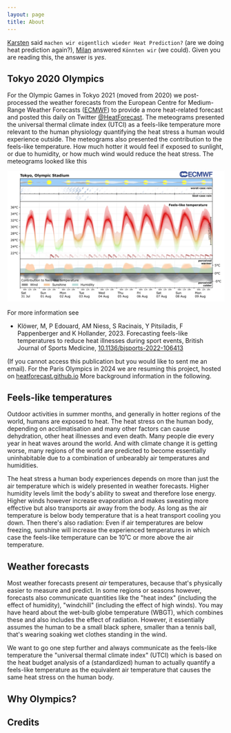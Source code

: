 ```yaml
---
layout: page
title: About
---
```


[Karsten](https://www.medicalschool-hamburg.de/ueber-uns/team/team-fakultaet-medizin/karsten-hollander/)
said `machen wir eigentlich wieder Heat Prediction?` (are we doing heat prediction again?),
[Milan](https://milankl.github.io) answered `Könnten wir` (we could).
Given you are reading this, the answer is *yes*.

## Tokyo 2020 Olympics

For the Olympic Games in Tokyo 2021 (moved from 2020) we post-processed the weather
forecasts from the European Centre for Medium-Range Weather Forecasts ([ECMWF](https://ecmwf.int))
to provide a more heat-related forecast and posted this daily on Twitter
[@HeatForecast](https://twitter.com/HeatForecast). The meteograms presented
the universal thermal climate index (UTCI) as a feels-like temperature more 
relevant to the human physiology quantifying the heat stress a human would experience
outside. The meteograms also presented the contribution to the feels-like
temperature. How much hotter it would feel if exposed to sunlight, or due to humidity,
or how much wind would reduce the heat stress. The meteograms looked like this

![Example meteogram](images/tokyo_heatforecast.jpg)

For more information see

- Klöwer, M, P Edouard, AM Niess, S Racinais, Y Pitsiladis, F Pappenberger and K Hollander, 2023. Forecasting feels-like temperatures to reduce heat illnesses during sport events, British Journal of Sports Medicine, [10.1136/bjsports-2022-106413](http://dx.doi.org/10.1136/bjsports-2022-106413)

(If you cannot access this publication but you would like to sent me an email).
For the Paris Olympics in 2024 we are resuming this project, hosted on
[heatforecast.github.io](https://heatforecast.github.io)
More background information in the following.

## Feels-like temperatures

Outdoor activities in summer months, and generally in hotter regions of the world, humans
are exposed to heat. The heat stress on the human body, depending on acclimatisation
and many other factors can cause dehydration, other heat illnesses and even death.
Many people die every year in heat waves around the world. And with climate change it is
getting worse, many regions of the world are predicted to become essentially
uninhabitable due to a combination of unbearably air temperatures and humidities.

The heat stress a human body experiences depends on more than just the air temperature
which is widely presented in weather forecasts. Higher humidity levels limit the body's
ability to sweat and therefore lose energy. Higher winds however increase evaporation
and makes sweating more effective but also transports air away from the body.
As long as the air temperature is below body temperature that is a heat transport
cooling you down. Then there's also radiation: Even if air temperatures are below
freezing, sunshine will increase the experienced temperatures in which case the
feels-like temperature can be 10˚C or more above the air temperature.

## Weather forecasts

Most weather forecasts present *air* temperatures, because that's physically easier to
measure and predict. In some regions or seasons however, forecasts also communicate
quantities like the "heat index" (including the effect of humidity), "windchill" 
(including the effect of high winds). You may have heard about the
wet-bulb globe temperature (WBGT), which combines these and also includes the
effect of radiation. However, it essentially assumes the human to be a
small black sphere, smaller than a tennis ball, that's wearing soaking wet clothes
standing in the wind.

We want to go one step further and always communicate as the feels-like temperature
the "universal thermal climate index" (UTCI) which is based on the heat budget
analysis of a (standardized) human to actually quantify a feels-like temperature
as the equivalent air temperature that causes the same heat stress on the human body.

## Why Olympics?


## Credits

